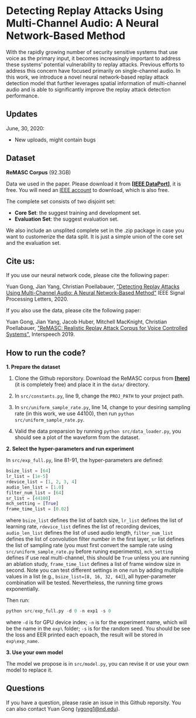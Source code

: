
# Detecting Replay Attacks Using Multi-Channel Audio: A Neural Network-Based Method

With the rapidly growing number of security sensitive systems that use voice as the primary input, it becomes increasingly important to address these systems’ potential vulnerability to replay attacks. Previous efforts to address this concern have focused primarily on single-channel audio. In this work, we introduce a novel neural network-based replay attack detection model that further leverages spatial information of multi-channel audio and is able to significantly improve the replay attack detection performance.

## Updates
June, 30, 2020:
- New uploads, might contain bugs

## Dataset
**ReMASC Corpus** (92.3GB)

Data we used in the paper. Please download it from **\[[IEEE DataPort](https://ieee-dataport.org/open-access/remasc-realistic-replay-attack-corpus-voice-controlled-systems)]**,  it is free. You will need an [IEEE account](https://ieee-dataport.org/faq/how-do-i-access-dataset-ieee-dataport) to download, which is also free.

The complete set consists of two disjoint set:

- **Core Set**: the suggest training and development set.
- **Evaluation Set**: the suggest evaluation set. 

We also include an unsplited complete set in the .zip package in case you want to customerize the data split. It is just a simple union of the core set and the evaluation set. 


## Cite us:  
If you use our neural network code, please cite the following paper:

Yuan Gong, Jian Yang, Christian Poellabauer, ["Detecting Replay Attacks Using Multi-Channel Audio: A Neural Network-Based Method"](https://arxiv.org/abs/2003.08225)  IEEE Signal Processing Letters, 2020.

If you also use the data, please cite the following paper:

Yuan Gong, Jian Yang, Jacob Huber, Mitchell MacKnight, Christian Poellabauer, ["ReMASC: Realistic Replay Attack Corpus for Voice Controlled Systems"](https://www.isca-speech.org/archive/Interspeech_2019/abstracts/1541.html), Interspeech 2019.

## How to run the code?

**1. Prepare the dataset**

1) Clone the Github reporsitory. Download the ReMASC corpus from **\[[here](https://ieee-dataport.org/open-access/remasc-realistic-replay-attack-corpus-voice-controlled-systems)]** (it is completely free) and place it in the ``data/`` directory. 

2) In ``src/constants.py``, line 9, change the ``PROJ_PATH`` to your project path.

3) In ``src/uniform_sample_rate.py``, line 14, change to your desiring sampling rate (in this work, we use 44100), then run ``python src/uniform_sample_rate.py``.

4) Valid the data preparsion by running ``python src/data_loader.py``, you should see a plot of the waveform from the dataset.

**2. Select the hyper-parameters and run experiment**

In ``src/exp_full.py``, line 81-91, the hyper-parameters are defined:

```python
bsize_list = [64]
lr_list = [1e-5]
rdevice_list = [1, 2, 3, 4]
audio_len_list = [1.0]
filter_num_list = [64]
sr_list = [44100]
mch_setting = [True]
frame_time_list = [0.02]
```
where ``bsize_list`` defines the list of batch size, ``lr_list`` defines the list of learning rate, ``rdevice_list`` defines the list of recording devices, ``audio_len_list`` defines the list of used audio length, ``filter_num_list`` defines the list of convolution filter number in the first layer, ``sr`` list defines the list of sampling rate (you must first convert the sample rate using ``src/uniform_sample_rate.py`` before runing experiments), ``mch_setting`` defines if use real multi-channel, this should be ``True`` unless you are running an ablation study, ``frame_time_list`` defines a list of frame window size in second. Note you can test different settings in one run by adding multiple values in a list (e.g., ``bsize_list=[8, 16, 32, 64]``), all hyper-parameter combination will be tested. Nevertheless, the running time grows exponentially.

Then run:

```python
python src/exp_full.py -d 0 -n exp1 -s 0
```
where ``-d`` is for GPU device index; ``-n`` is for the experiment name, which will be the name in the ``exp\`` folder; ``-s`` is for the random seed. You should be see the loss and EER printed each epoach, the result will be stored in ``exp\exp_name``.

**3. Use your own model**

The model we propose is in ``src/model.py``, you can revise it or use your own model to replace it. 

## Questions

If you have a question, please rasie an issue in this Github reporsity. You can also contact Yuan Gong (ygong1@nd.edu).
